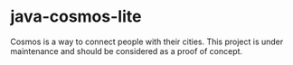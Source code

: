 # java-cosmos-lite
Cosmos is a way to connect people with their cities. This project is under maintenance and should be considered as a proof of concept.
